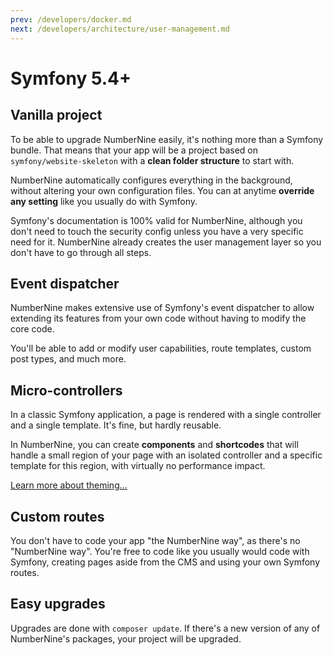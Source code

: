 ```yaml
---
prev: /developers/docker.md
next: /developers/architecture/user-management.md
---
```


# Symfony 5.4+

## Vanilla project

To be able to upgrade NumberNine easily, it's nothing more than a Symfony bundle.
That means that your app will be a project based on `symfony/website-skeleton` with
a **clean folder structure** to start with.

NumberNine automatically configures everything in the background, without altering your
own configuration files. You can at anytime **override any setting** like you usually do
with Symfony.

Symfony's documentation is 100% valid for NumberNine, although you don't need to touch
the security config unless you have a very specific need for it. NumberNine already
creates the user management layer so you don't have to go through all steps.

## Event dispatcher

NumberNine makes extensive use of Symfony's event dispatcher to allow extending its features
from your own code without having to modify the core code.

You'll be able to add or modify user capabilities, route templates, custom post types, and much more.

## Micro-controllers

In a classic Symfony application, a page is rendered with a single controller and a single template.
It's fine, but hardly reusable.

In NumberNine, you can create **components** and **shortcodes** that will handle a small region of
your page with an isolated controller and a specific template for this region, with virtually no
performance impact.

[Learn more about theming...](/developers/architecture/theming.md)


## Custom routes

You don't have to code your app "the NumberNine way", as there's no "NumberNine way". You're
free to code like you usually would code with Symfony, creating pages aside from the CMS and
using your own Symfony routes.

## Easy upgrades

Upgrades are done with `composer update`.
If there's a new version of any of NumberNine's packages, your project will be upgraded.
